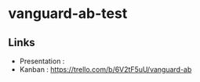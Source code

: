 # vanguard-ab-test

## Links

- Presentation : 
- Kanban : <https://trello.com/b/6V2tF5uU/vanguard-ab>
